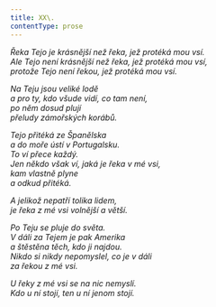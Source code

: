 ```yaml
---
title: XX\.
contentType: prose
---
```


<section>

_Řeka Tejo je krásnější než řeka, jež protéká mou vsí.  
Ale Tejo není krásnější než řeka, jež protéká mou vsí,  
protože Tejo není řekou, jež protéká mou vsí._

</section>

<section>

_Na Teju jsou veliké lodě  
a pro ty, kdo všude vidí, co tam není,  
po něm dosud plují  
přeludy zámořských korábů._

</section>

<section>

_Tejo přitéká ze Španělska  
a do moře ústí v Portugalsku.  
To ví přece každý.  
Jen někdo však ví, jaká je řeka v mé vsi,  
kam vlastně plyne  
a odkud přitéká._

</section>

<section>

_A jelikož nepatří tolika lidem,  
je řeka z mé vsi volnější a větší._

</section>

<section>

_Po Teju se pluje do světa.  
V dáli za Tejem je pak Amerika  
a štěstěna těch, kdo ji najdou.  
Nikdo si nikdy nepomyslel, co je v dáli  
za řekou z mé vsi._

</section>

<section>

_U řeky z mé vsi se na nic nemyslí.  
Kdo u ní stojí, ten u ní jenom stojí._

</section>
